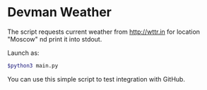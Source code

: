 # Devman Weather

The script requests current weather from http://wttr.in for location "Moscow" nd print it into stdout.

Launch as:

```bash
$python3 main.py
```

You can use this simple script to test integration with GitHub. 